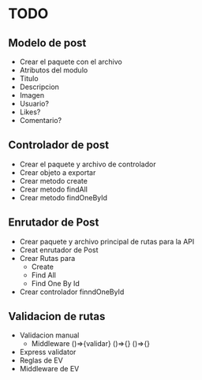 # TODO

## Modelo de post

- Crear el paquete con el archivo
- Atributos del modulo
- Titulo
- Descripcion
- Imagen
- Usuario?
- Likes?
- Comentario?

## Controlador de post

- Crear el paquete y archivo de controlador
- Crear objeto a exportar
- Crear metodo create
- Crear metodo findAll
- Crear metodo findOneById

## Enrutador de Post

- Crear paquete y archivo principal de rutas para la API
- Creat enrutador de Post
- Crear Rutas para
  - Create
  - Find All
  - Find One By Id
- Crear controlador finndOneById

## Validacion de rutas

- Validacion manual
  - Middleware ()=>{validar} ()=>{} ()=>{}
- Express validator
- Reglas de EV
- Middleware de EV
